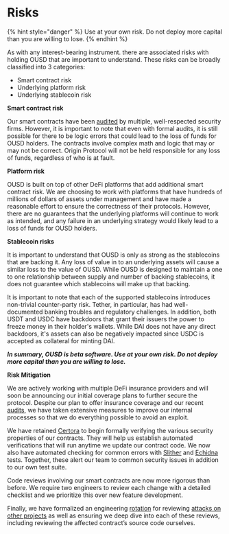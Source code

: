 # Risks

{% hint style="danger" %}
Use at your own risk. Do not deploy more capital than you are willing to lose.
{% endhint %}

As with any interest-bearing instrument. there are associated risks with holding OUSD that are important to understand. These risks can be broadly classified into 3 categories:

* Smart contract risk
* Underlying platform risk
* Underlying stablecoin risk

**Smart contract risk**

Our smart contracts have been [audited](audits.md) by multiple, well-respected security firms. However, it is important to note that even with formal audits, it is still possible for there to be logic errors that could lead to the loss of funds for OUSD holders. The contracts involve complex math and logic that may or may not be correct. Origin Protocol will not be held responsible for any loss of funds, regardless of who is at fault.

**Platform risk**

OUSD is built on top of other DeFi platforms that add additional smart contract risk. We are choosing to work with platforms that have hundreds of millions of dollars of assets under management and have made a reasonable effort to ensure the correctness of their protocols. However, there are no guarantees that the underlying platforms will continue to work as intended, and any failure in an underlying strategy would likely lead to a loss of funds for OUSD holders.

**Stablecoin risks**

It is important to understand that OUSD is only as strong as the stablecoins that are backing it. Any loss of value in to an underlying assets will cause a similar loss to the value of OUSD. While OUSD is designed to maintain a one to one relationship between supply and number of backing stablecoins, it does not guarantee which stablecoins will make up that backing.

It is important to note that each of the supported stablecoins introduces non-trivial counter-party risk. Tether, in particular, has had well-documented banking troubles and regulatory challenges. In addition, both USDT and USDC have backdoors that grant their issuers the power to freeze money in their holder's wallets. While DAI does not have any direct backdoors, it's assets can also be negatively impacted since USDC is accepted as collateral for minting DAI.

_**In summary, OUSD is beta software. Use at your own risk. Do not deploy more capital than you are willing to lose.**_

**Risk Mitigation**

We are actively working with multiple DeFi insurance providers and will soon be announcing our initial coverage plans to further secure the protocol. Despite our plan to offer insurance coverage and our recent [audits](audits.md), we have taken extensive measures to improve our internal processes so that we do everything possible to avoid an exploit.

We have retained [Certora](https://www.certora.com/) to begin formally verifying the various security properties of our contracts. They will help us establish automated verifications that will run anytime we update our contract code. We now also have automated checking for common errors with [Slither](https://github.com/crytic/slither) and [Echidna](https://github.com/crytic/echidna) tests. Together, these alert our team to common security issues in addition to our own test suite.

Code reviews involving our smart contracts are now more rigorous than before. We require two engineers to review each change with a detailed checklist and we prioritize this over new feature development.

Finally, we have formalized an engineering [rotation](https://github.com/OriginProtocol/security/blob/master/incidents/ROTATION.md) for reviewing [attacks on other projects](https://github.com/OriginProtocol/security/tree/master/incidents) as well as ensuring we deep dive into each of these reviews, including reviewing the affected contract’s source code ourselves.







